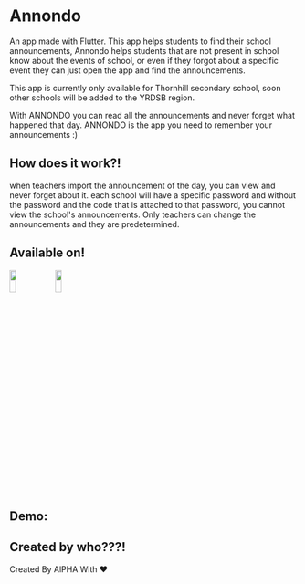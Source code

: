 
# Annondo

An app made with Flutter. This app helps students to find their school announcements, Annondo helps students that are not present in school know about the events of school, or even if they forgot about a specific event they can just open the app and find the announcements.

This app is currently only available for Thornhill secondary school, soon other schools will be added to the YRDSB region.

With ANNONDO you can read all the announcements and never forget what happened that day.
ANNONDO is the app you need to remember your announcements :)
## How does it work?!
when teachers import the announcement of the day, you can view and never forget about it.
each school will have a specific password and without the password and the code that is attached to that password, you cannot view the school's announcements.
Only teachers can change the announcements and they are predetermined.


## Available on!


<img src="https://www.svgrepo.com/show/303139/google-play-badge-logo.svg" width="15%" height="10%" href="https://play.google.com/store/apps/details?id=com.announdo.announdo">
<img src="https://www.svgrepo.com/show/303128/download-on-the-app-store-apple-logo.svg" width="15%" height="10%" href="https://apps.apple.com/us/app/annondo/id1623010127">

## Demo:


## Created by who???!

Created By AlPHA With ❤️